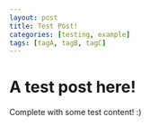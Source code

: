 ```yaml
---
layout: post
title: Test Post!
categories: [testing, example]
tags: [tagA, tagB, tagC]
---
```


# A test post here!

Complete with some test content! :)
